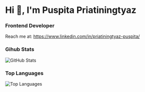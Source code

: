 <h1>Hi 👋, I'm Puspita Priatiningtyaz</h1>
<h3>Frontend Developer</h3>

Reach me at: https://www.linkedin.com/in/priatiningtyaz-puspita/


<!--
**ppriatiningtyaz/ppriatiningtyaz** is a ✨ _special_ ✨ repository because its `README.md` (this file) appears on your GitHub profile.

Here are some ideas to get you started:

- 🔭 I’m currently working on ...
- 🌱 I’m currently learning ...
- 👯 I’m looking to collaborate on ...
- 🤔 I’m looking for help with ...
- 💬 Ask me about ...
- 📫 How to reach me: ...
- 😄 Pronouns: ...
- ⚡ Fun fact: ...
-->

### Gihub Stats
<p><img src="https://github-readme-stats.vercel.app/api?username=ppriatiningtyaz&amp;show_icons=true&amp;count_private=true&amp;theme=cobalt" alt="GitHub Stats"></p>

### Top Languages
<p><img src="https://github-readme-stats.vercel.app/api/top-langs/?username=ppriatiningtyaz&amp;layout=compact" alt="Top Languages"></p>
